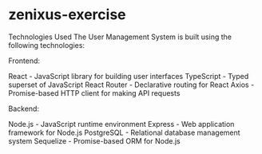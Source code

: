 # zenixus-exercise

Technologies Used
The User Management System is built using the following technologies:

Frontend:

React - JavaScript library for building user interfaces
TypeScript - Typed superset of JavaScript
React Router - Declarative routing for React
Axios - Promise-based HTTP client for making API requests

Backend:

Node.js - JavaScript runtime environment
Express - Web application framework for Node.js
PostgreSQL - Relational database management system
Sequelize - Promise-based ORM for Node.js
